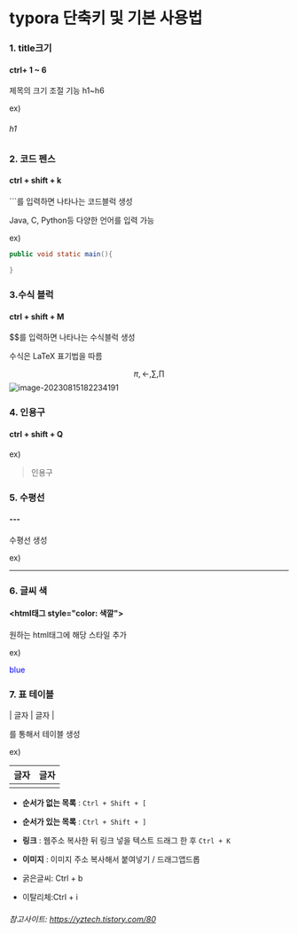 # typora 단축키 및 기본 사용법



### 1. title크기 

#### ctrl+ 1 ~ 6

제목의 크기 조절 기능 h1~h6

ex)

###### h1

### 2. 코드 펜스

#### ctrl + shift + k

\`\`\`를 입력하면 나타나는 코드블럭 생성

Java, C, Python등 다양한 언어를 입력 가능

ex)

```Java
public void static main(){
    
}
```



### 3.수식 블럭 

#### ctrl + shift + M

\$\$를 입력하면 나타나는 수식블럭 생성

수식은 LaTeX 표기법을 따름


$$
\pi, \gets, \sum,  \prod
$$
![image-20230815182234191](../../images/typora사용법/image-20230815182234191.png)

### 4. 인용구 

#### ctrl + shift + Q

ex)

> 인용구

### 5. 수평선

#### \-\-\-

 수평선 생성

ex)

---

### 6. 글씨 색

#### <html태그  style="color: 색깔">

원하는 html태그에 해당 스타일 추가

ex)

<span style="color:blue">blue</span>



### 7. 표 테이블

\| 글자 \| 글자 |

를 통해서 테이블 생성

ex)

| 글자 | 글자 |
| ---- | ---- |
|      |      |

- **순서가 없는 목록** : `Ctrl + Shift + [`
- **순서가 있는 목록** : `Ctrl + Shift + ]`

- **링크** : 웹주소 복사한 뒤 링크 넣을 텍스트 드래그 한 후 `Ctrl + K`
- **이미지** : 이미지 주소 복사해서 붙여넣기 / 드래그앱드롭
- 굵은글씨: Ctrl + b
- 이탈리체:Ctrl + i

###### 참고사이트: https://yztech.tistory.com/80

